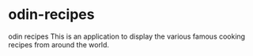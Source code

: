 # odin-recipes
odin recipes
This is an application to display the various famous cooking recipes from around the world.
